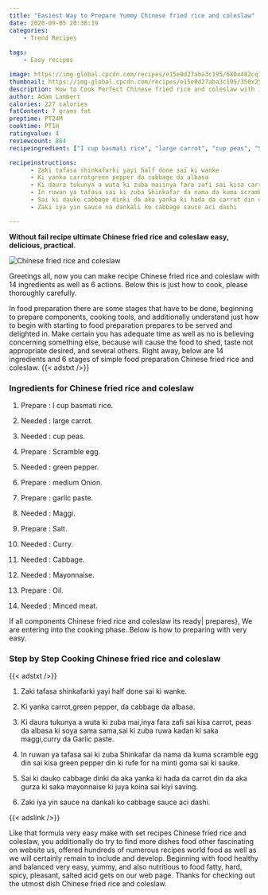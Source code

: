 ```yaml
---
title: "Easiest Way to Prepare Yummy Chinese fried rice and coleslaw"
date: 2020-09-05 20:38:19
categories:
    - Trend Recipes
    
tags:
    - Easy recipes

image: https://img-global.cpcdn.com/recipes/e15e0d27aba3c195/680x482cq70/chinese-fried-rice-and-coleslaw-recipe-main-photo.jpg
thumbnail: https://img-global.cpcdn.com/recipes/e15e0d27aba3c195/350x250cq70/chinese-fried-rice-and-coleslaw-recipe-main-photo.jpg
description: How to Cook Perfect Chinese fried rice and coleslaw with 14 ingredients and 6 stages of easy cooking.
author: Adam Lambert
calories: 227 calories
fatContent: 7 grams fat
preptime: PT24M
cooktime: PT1H
ratingvalue: 4
reviewcount: 864
recipeingredient: ["I cup basmati rice", "large carrot", "cup peas", "Scramble egg", "green pepper", "medium Onion", "garlic paste", "Maggi", "Salt", "Curry", "Cabbage", "Mayonnaise", "Oil", "Minced meat"]

recipeinstructions: 
      - Zaki tafasa shinkafarki yayi half done sai ki wanke 
      - Ki yanka carrotgreen pepper da cabbage da albasa 
      - Ki daura tukunya a wuta ki zuba maiinya fara zafi sai kisa carrot peas da albasa ki soya sama samasai ki zuba ruwa kadan ki saka maggicurry da Garlic paste 
      - In ruwan ya tafasa sai ki zuba Shinkafar da nama da kuma scramble egg din sai kisa green pepper din ki rufe for na minti goma sai ki sauke 
      - Sai ki dauko cabbage dinki da aka yanka ki hada da carrot din da aka gurza ki saka mayonnaise ki juya koina sai kiyi saving 
      - Zaki iya yin sauce na dankali ko cabbage sauce aci dashi

---
```




**Without fail recipe ultimate Chinese fried rice and coleslaw easy, delicious, practical**. 


![Chinese fried rice and coleslaw](https://img-global.cpcdn.com/recipes/e15e0d27aba3c195/680x482cq70/chinese-fried-rice-and-coleslaw-recipe-main-photo.jpg "Chinese fried rice and coleslaw")




Greetings all, now you can make recipe Chinese fried rice and coleslaw with 14 ingredients as well as 6 actions. Below this is just how to cook, please thoroughly carefully.

In food preparation there are some stages that have to be done, beginning to prepare components, cooking tools, and additionally understand just how to begin with starting to food preparation prepares to be served and delighted in. Make certain you has adequate time as well as no is believing concerning something else, because will cause the food to shed, taste not appropriate desired, and several others. Right away, below are 14 ingredients and 6 stages of simple food preparation Chinese fried rice and coleslaw.
{{< adstxt />}}

### Ingredients for Chinese fried rice and coleslaw


1. Prepare  : I cup basmati rice.

1. Needed  : large carrot.

1. Needed  : cup peas.

1. Prepare  : Scramble egg.

1. Needed  : green pepper.

1. Prepare  : medium Onion.

1. Prepare  : garlic paste.

1. Needed  : Maggi.

1. Prepare  : Salt.

1. Needed  : Curry.

1. Needed  : Cabbage.

1. Needed  : Mayonnaise.

1. Prepare  : Oil.

1. Needed  : Minced meat.



If all components Chinese fried rice and coleslaw its ready| prepares}, We are entering into the cooking phase. Below is how to preparing with very easy.

### Step by Step Cooking Chinese fried rice and coleslaw

{{< adstxt />}}


1. Zaki tafasa shinkafarki yayi half done sai ki wanke.



1. Ki yanka carrot,green pepper, da cabbage da albasa.



1. Ki daura tukunya a wuta ki zuba mai,inya fara zafi sai kisa carrot, peas da albasa ki soya sama sama,sai ki zuba ruwa kadan ki saka maggi,curry da Garlic paste.



1. In ruwan ya tafasa sai ki zuba Shinkafar da nama da kuma scramble egg din sai kisa green pepper din ki rufe for na minti goma sai ki sauke.



1. Sai ki dauko cabbage dinki da aka yanka ki hada da carrot din da aka gurza ki saka mayonnaise ki juya koina sai kiyi saving.



1. Zaki iya yin sauce na dankali ko cabbage sauce aci dashi.





{{< adslink />}}

Like that formula very easy make with set recipes Chinese fried rice and coleslaw, you additionally do try to find more dishes food other fascinating on website us, offered hundreds of numerous recipes world food as well as we will certainly remain to include and develop. Beginning with food healthy and balanced very easy, yummy, and also nutritious to food fatty, hard, spicy, pleasant, salted acid gets on our web page. Thanks for checking out the utmost dish Chinese fried rice and coleslaw.
